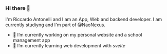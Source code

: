 ### Hi there 👋

I'm Riccardo Antonelli and I am an App, Web and backend developer. I am currently studiyng and I'm part of @NaoNexus.
- 🔭 I’m currently working on my personal website and a school management app
- 🌱 I’m currently learning web development with *svelte*

<!--
**RiccardoAntonelli/RiccardoAntonelli** is a ✨ _special_ ✨ repository because its `README.md` (this file) appears on your GitHub profile.

Here are some ideas to get you started:

- 🔭 I’m currently working on ...
- 🌱 I’m currently learning ...
- 👯 I’m looking to collaborate on ...
- 🤔 I’m looking for help with ...
- 💬 Ask me about ...
- 📫 How to reach me: ...
- 😄 Pronouns: ...
- ⚡ Fun fact: ...
-->
